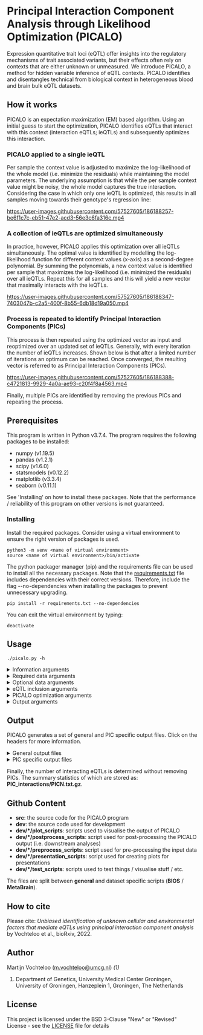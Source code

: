 # Principal Interaction Component Analysis through Likelihood Optimization (PICALO)

Expression quantitative trait loci (eQTL) offer insights into the regulatory mechanisms of trait associated variants, but their effects often rely on contexts that are either unknown or unmeasured. We introduce PICALO, a method for hidden variable inference of eQTL contexts. PICALO identifies and disentangles technical from biological context in heterogeneous blood and brain bulk eQTL datasets.

## How it works

PICALO is an expectation maximization (EM) based algorithm. Using an initial guess to start the optimization, PICALO identifies eQTLs that interact with this context (interaction eQTLs; ieQTLs) and subsequently optimizes this interaction. 

### PICALO applied to a single ieQTL
Per sample the context value is adjusted to maximize the log-likelihood of the whole model (i.e. minimize the residuals) while maintaining the model parameters. The underlying assumption is that while the per sample context value might be noisy, the whole model captures the true interaction. Considering the case in which only one ieQTL is optimized, this results in all samples moving towards their genotype's regression line:

https://user-images.githubusercontent.com/57527605/186188257-be6f1c7c-eb51-47e2-acd3-56e3c6fa316c.mp4

### A collection of ieQTLs are optimized simultaneously
In practice, however, PICALO applies this optimization over all ieQTLs simultaneously. The optimal value is identified by modelling the log-likelihood function for different context values (x-axis) as a second-degree polynomial. By summing the polynomials, a new context value is identified per sample that maximizes the log-likelihood (i.e. minimized the residuals) over all ieQTLs. Repeat this for all samples and this will yield a new vector that maximally interacts with the ieQTLs. 

https://user-images.githubusercontent.com/57527605/186188347-7403047b-c2a5-400f-8b55-6db18d19a050.mp4

### Process is repeated to identify Principal Interaction Components (PICs)
This process is then repeated using the optimized vector as input and reoptimized over an updated set of ieQTLs. Generally, with every iteration the number of ieQTLs increases. Shown below is that after a limited number of iterations an optimum can be reached. Once converged, the resulting vector is referred to as Principal Interaction Components (PICs).

https://user-images.githubusercontent.com/57527605/186188388-c4721813-9929-4a0a-ae93-c20f4f8a4563.mp4

Finally, multiple PICs are identified by removing the previous PICs and repeating the process.

## Prerequisites  

This program is written in Python v3.7.4. The program requires the following packages to be installed:  

 * numpy (v1.19.5)
 * pandas (v1.2.1) 
 * scipy (v1.6.0)
 * statsmodels (v0.12.2)
 * matplotlib (v3.3.4)
 * seaborn (v0.11.1)

See 'Installing' on how to install these packages. Note that the performance / reliability of this program on other versions is not guaranteed.

### Installing  

Install the required packages. Consider using a virtual environment to ensure the right version of packages is used.
```  
python3 -m venv <name of virtual environment>
source <name of virtual environment>/bin/activate
```

The python packager manager (pip) and the requirements file can be used to install all the necessary packages. Note that the [requirements.txt](requirements.txt) file includes dependencies with their correct versions. Therefore, include the flag --no-dependencies when installing the packages to prevent unnecessary upgrading. 
```  
pip install -r requirements.txt --no-dependencies
```

You can exit the virtual environment by typing:
```  
deactivate
```

## Usage  

```  
./picalo.py -h
```  

<details>
  <summary>Information arguments</summary>

 * **-h**, **--help**: show this help message and exit
 * **-v**, **--version**: show program's version number and exit
</details>

<details>
  <summary>Required data arguments</summary>

 * **-eq**, **--eqtl**: The path to the eqtl matrix. Expects to contain the columns 'FDR' (eQTL FDR), 'SNPName' (the eQTL SNP), and 'ProbeName' (the eQTL gene).

 * **-ge**, **--genotype**: The path to the genotype matrix. Expects to contain genotype dosages (between 0 en 2). Missing genotypes are by default -1 (can be changed used **-na** / **--genotype_na**). The rows should contain the SNPs on the same order as the **-eq** / **--eqtl** files. The columns should contain the samples on the same order as the **-ex** / **--expression** and **-co** / **--covariate** files.

 * **-ex**, **--expression**: The path to the expression matrix. The rows should contain the gene expression on the same order as the **-eq** / **--eqtl** files. The columns should contain the samples on the same order as the **-ge** / **--genotype** and **-co** / **--covariate** files.

 * **-co**, **--covariate**: The path to the covariate matrix (i.e. the matrix used as initial guess for the optimization). The rows should contain the different covariates on the same order as the **-eq** / **--eqtl** files. The columns should contain the samples on the same order as the **-ge** / **--genotype** and **-ex** / **--expression** files.
</details>

<details>
  <summary>Optional data arguments</summary>

 * **-na**, **--genotype_na**: The genotype value that equals a missing value. Default: -1.

 * **-tc**, **--tech_covariate**: The path to the technical covariate matrix (excluding an interaction with genotype). Default: None. The rows should contain the technical covariates to correct for. The columns should contain the samples on the same order as the **-ge** / **--genotype**, **-ex** / **--expression** file, and **-co** / **--covariate** files.

 * **-tci**, **--tech_covariate_with_inter**: The path to the technical covariate matrix(including an interaction with genotype). Default: None. The rows should contain the technical covariates to correct for including an interaction term with genotype. The columns should contain the samples on the same order as the **-ge** / **--genotype**, **-ex** / **--expression** file, and **-co** / **--covariate** files.

 * **-std**, **--sample_to_dataset**: The path to the sample-dataset link matrix. Default: None. Note that his argument is required if the input data conists of multiple datasets. The rows should contain sample - dataset links on the same order as the **-ge** / **--genotype**, **-ex** / **--expression** file, and **-co** / **--covariate** files.
</details>

<details>
  <summary>eQTL inclusion arguments</summary>

 * **-mds**, **--min_dataset_size**: The minimal number of samples per dataset. Default: >=30.
 * **-ea**, **--eqtl_alpha**: The eQTL significance cut-off. Default: <=0.05.
 * **-cr**, **--call_rate**: The minimal call rate of a SNP (per dataset).Equals to (1 - missingness). Default: >= 0.95.
 * **-hw**, **--hardy_weinberg_pvalue**: The Hardy-Weinberg p-value threshold.Default: >= 1e-4.
 * **-maf**, **--minor_allele_frequency**: The MAF threshold. Default: >0.01.
 * **-mgs**, **--min_group_size**: The minimal number of samples per genotype group. Default: >= 2.
 * **-iea**, **--ieqtl_alpha**: The interaction eQTL significance cut-off. Default: <=0.05.
</details>

<details>
  <summary>PICALO optimization arguments</summary>

 * **-n_components**: The number of components to extract. Default: 10.
 * **-min_iter**: The minimum number of optimization iterations to perform per component. Default: 5.
 * **-max_iter**: The maximum number of optimization iterations to perform per component. Default: 100.
 * **-tol**: The convergence threshold. The optimization will stop when the 1 - Pearson correlation coefficient is below this threshold. Default: 1e-3.
 * **-force_continue**: Force to identify more components even if the previous one did not converge. Default: False.
</details>

<details>
  <summary>Output arguments</summary>

 * **-o**, **--outdir**: The name of the output folder.
 * **-verbose**: Enable verbose output. Default: False.
</details>

## Output

PICALO generates a set of general and PIC specific output files. Click on the headers for more information.

<details>
  <summary>General output files</summary>

 * **call_rate.txt.gz**: containing the per dataset SNP call rates.
 * **components.txt.gz**: containing the identified components (also including non-converged components in contrast to 'PICs.txt.gz').
 * **genotype_stats.txt.gz**: containing the genotype summary statistics like sample size, Hardy-Weinberg equilibrium p-value, minor allele frequency (MAF), etc.
 * **log.log**: log file containing all terminal output.
 * **PICs.txt.gz**: containing the identified PICs.
 * **SummaryStats.txt.gz**: containing the number of interacting eQTLs per PIC.
</details>

<details>
  <summary>PIC specific output files</summary>

 * **PICN/component.npy**: numpy binary file containing the converged PIC for easy loading in case of a restart.
 * **PICN/covariate_selection.txt.gz**: containing the number of interacting eQTLs per initial guess (referred to as covariate).
 * **PICN/info.txt.gz**: containing optimization statistics per iteration like the number of interacting eQTLs, the correlation with the previous iteration etc.
 * **PICN/iteration.txt.gz**: containing the component loadings per iteration.
 * **PICN/n_hits_per_sample.txt.gz**: containing the number of eQTLs used for optimization per sample per iteration.
 * **PICN/results_iterationN.txt.gz**: containing the interaction eQTL summary statistics per iteration.
</details>

Finally, the number of interacting eQTLs is determined without removing PICs. The summary statistics of which are stored as: **PIC_interactions/PICN.txt.gz**.

## Github Content

 * **src**: the source code for the PICALO program
 * **dev**: the source code used for development
 * **dev/*/plot_scripts**: scripts used to visualise the output of PICALO
 * **dev/*/postprocess_scripts**: script used for post-processing the PICALO output (i.e. downstream analyses)
 * **dev/*/preprocess_scripts**: script used for pre-processing the input data
 * **dev/*/presentation_scripts**: script used for creating plots for presentations
 * **dev/*/test_scripts**: scripts used to test things / visualise stuff / etc.

The files are split between **general** and dataset specific scripts (**BIOS** / **MetaBrain**).

## How to cite

Please cite: *Unbiased identification of unknown cellular and environmental factors that mediate eQTLs using principal interaction component analysis* by Vochteloo et al., bioRxiv, 2022.

## Author  

Martijn Vochteloo (m.vochteloo@umcg.nl) *(1)*

1. Department of Genetics, University Medical Center Groningen, University of Groningen, Hanzeplein 1, Groningen, The Netherlands

## License  

This project is licensed under the BSD 3-Clause "New" or "Revised" License - see the [LICENSE](LICENSE.txt) file for details
